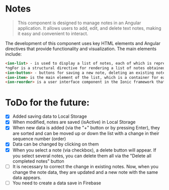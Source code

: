 # Notes

 > This component is designed to manage notes in an Angular application. It allows users to add, edit, and delete text notes, making it easy and convenient to interact. 

The development of this component uses key HTML elements and Angular directives that provide functionality and visualization. The main elements include: 

```html
<ion-list> - is used to display a list of notes, each of which is represented by an element <ion-item>.
*ngFor is a structural directive for rendering a list of notes obtained from an array of notes.
<ion-button> - buttons for saving a new note, deleting an existing note, and switching to editing mode.
<ion-item> is the main element of the list, which is a container for each individual note.
<ion-reorder> is a user interface component in the Ionic framework that allows you to change the order of items in a list using drag and drop gestures.
```

# ToDo for the future:

- [x] Added saving data to Local Storage
- [x] When modified, notes are saved (isActive) in Local Storage
- [x] When new data is added (via the "+" button or by pressing Enter), they are sorted and can be moved up or down the list with a change in their sequence number (order)
- [x] Data can be changed by clicking on them
- [x] When you select a note (via checkbox), a delete button will appear. If you select several notes, you can delete them all via the "Delete all completed notes" button
- [ ] It is necessary to correct the change in existing notes. Now, when you change the note data, they are updated and a new note with the same data appears.
- [ ] You need to create a data save in Firebase